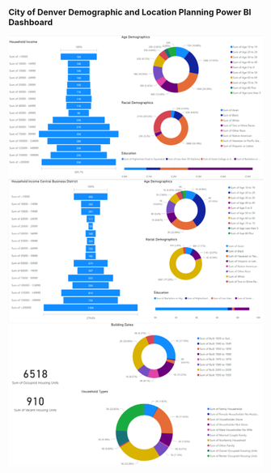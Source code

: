 ### City of Denver Demographic and Location Planning Power BI Dashboard

![Graph1](https://github.com/isaiaherb/denver-census/blob/main/images/Screenshot%202023-04-26%20183925.png?raw=true)
![Graph2](https://github.com/isaiaherb/denver-census/blob/main/images/Screenshot%202023-04-26%20183249.png?raw=true)
![Graph3](https://github.com/isaiaherb/denver-census/blob/main/images/Screenshot%202023-04-26%20183559.png?raw=true)
